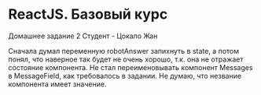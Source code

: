 # ReactJS. Базовый курс
Домашнее задание 2
Студент - Цокало Жан

Сначала думал переменную robotAnswer запихнуть в state, а потом понял, что наверное так будет не очень хорошо, т.к. она не отражает состояние компонента.
Не стал переименовывать компонент Messages в MessageField, как требовалось в задании. Не думаю, что незвание компонента имеет значение.